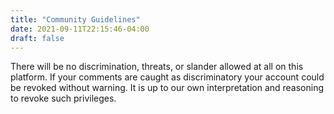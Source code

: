 ```yaml
---
title: "Community Guidelines"
date: 2021-09-11T22:15:46-04:00
draft: false
---
```


There will be no discrimination, threats, or slander allowed at all on this platform. If your comments are caught as discriminatory your account could be revoked without warning. It is up to our own interpretation and reasoning to revoke such privileges.

